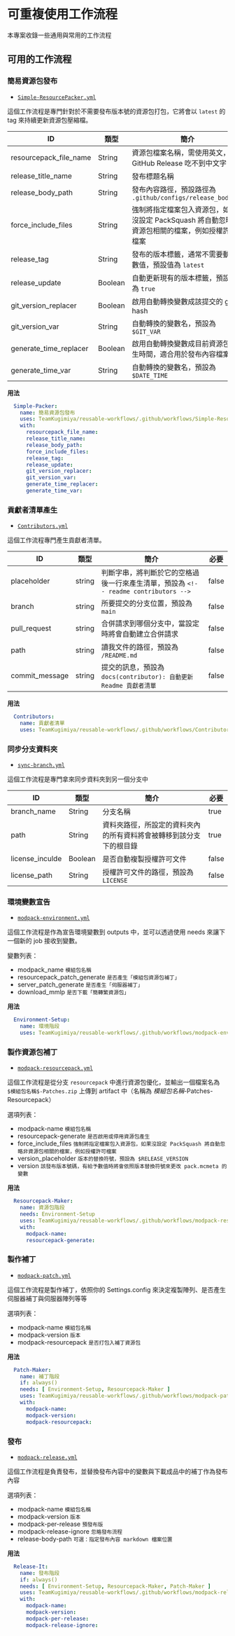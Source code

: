 <!-- markdownlint-configure-file
{
  "MD036": false
}
-->

# 可重複使用工作流程

本專案收錄一些通用與常用的工作流程

## 可用的工作流程

### 簡易資源包發布

- [`Simple-ResourcePacker.yml`](.github/workflows/Simple-ResourcePacker.yml)

這個工作流程是專門針對於不需要發布版本號的資源包打包，它將會以 ``latest`` 的 tag 來持續更新資源包壓縮檔。

| ID | 類型 | 簡介 | 必要 |
| --- | --- | --- | --- |
| resourcepack_file_name | String | 資源包檔案名稱，需使用英文，GitHub Release 吃不到中文字 | true |
| release_title_name | String | 發布標題名稱 | true |
| release_body_path | String | 發布內容路徑，預設路徑為 ``.github/configs/release_body.md`` | false |
| force_include_files | String | 強制將指定檔案包入資源包，如果沒設定 PackSquash 將自動忽略非資源包相關的檔案，例如授權許可檔案 | false |
| release_tag | String | 發布的版本標籤，通常不需要動此數值，預設值為 ``latest`` | false |
| release_update | Boolean | 自動更新現有的版本標籤，預設值為 ``true`` | false |
| git_version_replacer | Boolean | 啟用自動轉換變數成該提交的 git hash | true |
| git_version_var | String | 自動轉換的變數名，預設為``$GIT_VAR`` | false |
| generate_time_replacer | Boolean | 啟用自動轉換變數成目前資源包產生時間，適合用於發布內容檔案 | true |
| generate_time_var | String | 自動轉換的變數名，預設為``$DATE_TIME`` | false |

**用法**

```yaml
  Simple-Packer:
    name: 簡易資源包發布
    uses: TeamKugimiya/reusable-workflows/.github/workflows/Simple-ResourcePacker.yml@main
    with:
      resourcepack_file_name:
      release_title_name:
      release_body_path:
      force_include_files:
      release_tag:
      release_update:
      git_version_replacer:
      git_version_var:
      generate_time_replacer:
      generate_time_var:
```

### 貢獻者清單產生

- [`Contributors.yml`](.github/workflows/Contributors.yml)

這個工作流程專門產生貢獻者清單。

| ID | 類型 | 簡介 | 必要 |
| --- | --- | --- | --- |
| placeholder | string | 判斷字串，將判斷於它的空格過後一行來產生清單，預設為 ``<!-- readme contributors -->`` | false |
| branch | string | 所要提交的分支位置，預設為 ``main`` | false |
| pull_request | string | 合併請求到哪個分支中，當設定時將會自動建立合併請求 | false |
| path | string | 讀我文件的路徑，預設為 ``/README.md`` | false |
| commit_message | string | 提交的訊息，預設為 ``docs(contributor): 自動更新 Readme 貢獻者清單`` | false |

**用法**

```yaml
  Contributors:
    name: 貢獻者清單
    uses: TeamKugimiya/reusable-workflows/.github/workflows/Contributors.yml@main

```

### 同步分支資料夾

- [`sync-branch.yml`](.github/workflows/sync-branch.yml)

這個工作流程是專門拿來同步資料夾到另一個分支中

| ID | 類型 | 簡介 | 必要 |
| --- | --- | --- | --- |
| branch_name | String | 分支名稱 | true |
| path | String | 資料夾路徑，所設定的資料夾內的所有資料將會被轉移到該分支下的根目錄 | true |
| license_inculde | Boolean | 是否自動複製授權許可文件 | false |
| license_path | String | 授權許可文件的路徑，預設為 ``LICENSE`` | false |

### 環境變數宣告

- [`modpack-environment.yml`](.github/workflows/modpack-environment.yml)

這個工作流程是作為宣告環境變數到 outputs 中，並可以透過使用 needs 來讓下一個新的 job 接收到變數。

變數列表：

- modpack_name ``模組包名稱``
- resourcepack_patch_generate ``是否產生「模組包資源包補丁」``
- server_patch_generate ``是否產生「伺服器補丁」``
- download_mmlp ``是否下載「簡轉繁資源包」``

**用法**

```yaml
  Environment-Setup:
    name: 環境階段
    uses: TeamKugimiya/reusable-workflows/.github/workflows/modpack-environment.yml@main
```

### 製作資源包補丁

- [`modpack-resourcepack.yml`](.github/workflows/modpack-resourcepack.yml)

這個工作流程是從分支 ``resourcepack`` 中進行資源包優化，並輸出一個檔案名為 ``$模組包名稱$-Patches.zip`` 上傳到 artifact 中（名稱為 $模組包名稱$-Patches-Resourcepack）

選項列表：

- modpack-name ``模組包名稱``
- resourcepack-generate ``是否啟用或停用資源包產生``
- force_include_files  ``強制將指定檔案包入資源包，如果沒設定 PackSquash 將自動忽略非資源包相關的檔案，例如授權許可檔案``
- version_placeholder ``版本的替換符號，預設為 $RELEASE_VERSION``
- version ``該發布版本號碼，有給予數值時將會依照版本替換符號來更改 pack.mcmeta 的變數``

**用法**

```yaml
  Resourcepack-Maker:
    name: 資源包階段
    needs: Environment-Setup
    uses: TeamKugimiya/reusable-workflows/.github/workflows/modpack-resourcepack.yml@main
    with:
      modpack-name:
      resourcepack-generate:
```

### 製作補丁

- [`modpack-patch.yml`](.github/workflows/modpack-patch.yml)

這個工作流程是製作補丁，依照你的 Settings.config 來決定複製陣列、是否產生伺服器補丁與伺服器陣列等等

選項列表：

- modpack-name ``模組包名稱``
- modpack-version ``版本``
- modpack-resourcepack ``是否打包入補丁資源包``

**用法**

```yaml
  Patch-Maker:
    name: 補丁階段
    if: always()
    needs: [ Environment-Setup, Resourcepack-Maker ]
    uses: TeamKugimiya/reusable-workflows/.github/workflows/modpack-patch.yml@main
    with:
      modpack-name:
      modpack-version:
      modpack-resourcepack:
```

### 發布

- [`modpack-release.yml`](.github/workflows/modpack-release.yml)

這個工作流程是負責發布，並替換發布內容中的變數與下載成品中的補丁作為發布內容

選項列表：

- modpack-name ``模組包名稱``
- modpack-version ``版本``
- modpack-per-release ``預發布版``
- modpack-release-ignore ``忽略發布流程``
- release-body-path ``可選：指定發布內容 markdown 檔案位置``

**用法**

```yaml
  Release-It:
    name: 發布階段
    if: always()
    needs: [ Environment-Setup, Resourcepack-Maker, Patch-Maker ]
    uses: TeamKugimiya/reusable-workflows/.github/workflows/modpack-release.yml@main
    with:
      modpack-name:
      modpack-version:
      modpack-per-release:
      modpack-release-ignore:
```
